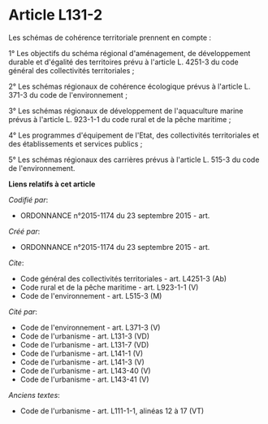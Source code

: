 # Article L131-2

Les schémas de cohérence territoriale prennent en compte :

1° Les objectifs du schéma régional d'aménagement, de développement durable et d'égalité des territoires prévu à l'article L.
4251-3 du code général des collectivités territoriales ;

2° Les schémas régionaux de cohérence écologique prévus à l'article L. 371-3 du code de l'environnement ;

3° Les schémas régionaux de développement de l'aquaculture marine prévus à l'article L. 923-1-1 du code rural et de la pêche
maritime ;

4° Les programmes d'équipement de l'Etat, des collectivités territoriales et des établissements et services publics ;

5° Les schémas régionaux des carrières prévus à l'article L. 515-3 du code de l'environnement.

**Liens relatifs à cet article**

_Codifié par_:

  - ORDONNANCE n°2015-1174 du 23 septembre 2015 - art.

_Créé par_:

  - ORDONNANCE n°2015-1174 du 23 septembre 2015 - art.

_Cite_:

  - Code général des collectivités territoriales - art. L4251-3 (Ab)
  - Code rural et de la pêche maritime - art. L923-1-1 (V)
  - Code de l'environnement - art. L515-3 (M)

_Cité par_:

  - Code de l'environnement - art. L371-3 (V)
  - Code de l'urbanisme - art. L131-3 (VD)
  - Code de l'urbanisme - art. L131-7 (VD)
  - Code de l'urbanisme - art. L141-1 (V)
  - Code de l'urbanisme - art. L141-3 (V)
  - Code de l'urbanisme - art. L143-40 (V)
  - Code de l'urbanisme - art. L143-41 (V)

_Anciens textes_:

  - Code de l'urbanisme - art. L111-1-1, alinéas 12 à 17 (VT)
